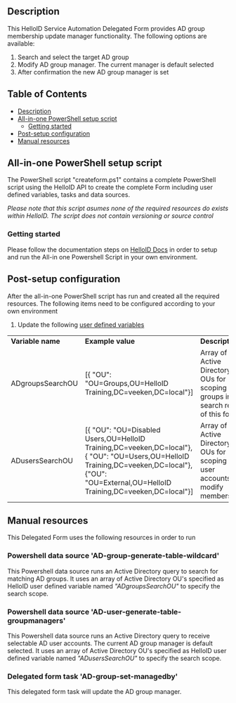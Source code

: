 <!-- Description -->
## Description
This HelloID Service Automation Delegated Form provides AD group membership update manager functionality. The following options are available:
 1. Search and select the target AD group
 3. Modify AD group manager. The current manager is default selected
 5. After confirmation the new AD group manager is set
 
<!-- TABLE OF CONTENTS -->
## Table of Contents
* [Description](#description)
* [All-in-one PowerShell setup script](#all-in-one-powershell-setup-script)
  * [Getting started](#getting-started)
* [Post-setup configuration](#post-setup-configuration)
* [Manual resources](#manual-resources)


## All-in-one PowerShell setup script
The PowerShell script "createform.ps1" contains a complete PowerShell script using the HelloID API to create the complete Form including user defined variables, tasks and data sources.

 _Please note that this script asumes none of the required resources do exists within HelloID. The script does not contain versioning or source control_


### Getting started
Please follow the documentation steps on [HelloID Docs](https://docs.helloid.com/hc/en-us/articles/360017556559-Service-automation-GitHub-resources) in order to setup and run the All-in one Powershell Script in your own environment.

 
## Post-setup configuration
After the all-in-one PowerShell script has run and created all the required resources. The following items need to be configured according to your own environment
 1. Update the following [user defined variables](https://docs.helloid.com/hc/en-us/articles/360014169933-How-to-Create-and-Manage-User-Defined-Variables)
<table>
  <tr><td><strong>Variable name</strong></td><td><strong>Example value</strong></td><td><strong>Description</strong></td></tr>
  <tr><td>ADgroupsSearchOU</td><td>[{ "OU": "OU=Groups,OU=HelloID Training,DC=veeken,DC=local"}]</td><td>Array of Active Directory OUs for scoping AD groups in the search result of this form</td></tr>
  <tr><td>ADusersSearchOU</td><td>[{ "OU": "OU=Disabled Users,OU=HelloID Training,DC=veeken,DC=local"},{ "OU": "OU=Users,OU=HelloID Training,DC=veeken,DC=local"},{"OU": "OU=External,OU=HelloID Training,DC=veeken,DC=local"}]</td><td>Array of Active Directory OUs for scoping AD user accounts to modify memberships</td></tr>
</table>

## Manual resources
This Delegated Form uses the following resources in order to run

### Powershell data source 'AD-group-generate-table-wildcard'
This Powershell data source runs an Active Directory query to search for matching AD groups. It uses an array of Active Directory OU's specified as HelloID user defined variable named _"ADgroupsSearchOU"_ to specify the search scope.

### Powershell data source 'AD-user-generate-table-groupmanagers'
This Powershell data source runs an Active Directory query to receive selectable AD user accounts. The current AD group manager is default selected. It uses an array of Active Directory OU's specified as HelloID user defined variable named _"ADusersSearchOU"_ to specify the search scope.

### Delegated form task 'AD-group-set-managedby'
This delegated form task will update the AD group manager.
